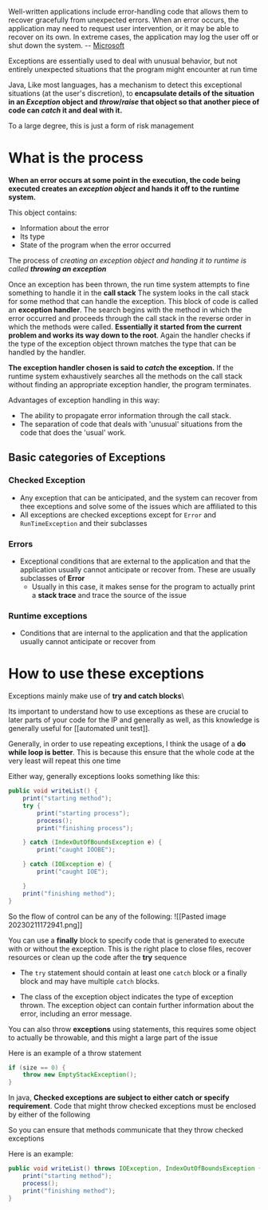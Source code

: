 Well-written applications include error-handling code that allows them to recover gracefully from unexpected errors. When an error occurs, the application may need to request user intervention, or it may be able to recover on its own. In extreme cases, the application may log the user off or shut down the system. -- [Microsoft](https://docs.microsoft.com/en-my/windows/win32/debug/error-handling)

Exceptions are essentially used to deal with unusual behavior, but not entirely unexpected situations that the program might encounter at run time

Java, Like most languages, has a mechanism to detect this exceptional situations (at the user's discretion), to **encapsulate details of the situation in an _Exception_ object and _throw_/_raise_ that object so that another piece of code can _catch_ it and deal with it.**

To a large degree, this is just a form of risk management

# What is the process
**When an error occurs at some point in the execution, the code being executed creates an _exception object_ and hands it off to the runtime system.**

This object contains:
- Information about the error
- Its type
- State of the program when the error occurred

The process of *creating an exception object and handing it to runtime is called **throwing an exception***


Once an exception has been thrown, the run time system attempts to fine something to handle it in the **call stack**
The system looks in the call stack for some method that can handle the exception. This block of code is called an **exception handler**. The search begins with the method in which the error occurred and proceeds through the call stack in the reverse order in which the methods were called. **Essentially it started from the current problem and works its way down to the root**. Again the handler checks if the type of the exception object thrown matches the type that can be handled by the handler.

**The exception handler chosen is said to _catch_ the exception.** If the runtime system exhaustively searches all the methods on the call stack without finding an appropriate exception handler, the program terminates.

Advantages of exception handling in this way:

-   The ability to propagate error information through the call stack.
-   The separation of code that deals with 'unusual' situations from the code that does the 'usual' work.

## Basic categories of Exceptions
### Checked Exception
- Any exception that can be anticipated, and the system can recover from thee exceptions and solve some of the issues which are affiliated to this
- All exceptions are checked exceptions except for `Error` and `RunTimeException` and their subclasses
### Errors
- Exceptional conditions that are external to the application and that the application usually cannot anticipate or recover from. These are usually subclasses of **Error**
	- Usually in this case, it makes sense for the program to actually print a **stack trace** and trace the source of the issue
### Runtime exceptions
- Conditions that are internal to the application and that the application usually cannot anticipate or recover from




# How to use these exceptions
Exceptions mainly make use of **try and catch blocks**\

Its important to understand how to use exceptions as these are crucial to later parts of your code for the IP and generally as well, as this knowledge is generally useful for [[automated unit test]].

Generally, in order to use repeating exceptions, I think the usage of a **do while loop is better**. This is because this ensure that the whole code at the very least will repeat this one time

Either way, generally exceptions looks something like this:
```java
public void writeList() {
    print("starting method");
    try {
        print("starting process");
        process();
        print("finishing process");

    } catch (IndexOutOfBoundsException e) {
        print("caught IOOBE");

    } catch (IOException e) {
        print("caught IOE");

    }
    print("finishing method");
}

```

So the flow of control can be any of the following:
![[Pasted image 20230211172941.png]]

You can use a **finally** block to specify code that is generated to execute with or without the exception. This is the right place to close files, recover resources or clean up the code after the **try** sequence


-   The `try` statement should contain at least one `catch` block or a finally block and may have multiple `catch` blocks.
    
-   The class of the exception object indicates the type of exception thrown. The exception object can contain further information about the error, including an error message.

You can also throw **exceptions** using statements, this requires some object to actually be throwable, and this might a large part of the issue

Here is an example of a throw statement

```java
if (size == 0) {
    throw new EmptyStackException();
}

```

In java, **Checked exceptions are subject to either catch or specify requirement**. Code that might throw checked exceptions must be enclosed by either of the following


So you can ensure that methods communicate that they throw checked exceptions

Here is an example:
```java
public void writeList() throws IOException, IndexOutOfBoundsException {
    print("starting method");
    process();
    print("finishing method");
}

```

